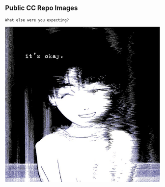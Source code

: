 ## **Public CC Repo Images**
```md
What else were you expecting?
```

![image](https://github.com/NotSername/Public-CC-Repo/blob/main/images/2.jpg?raw=false)
